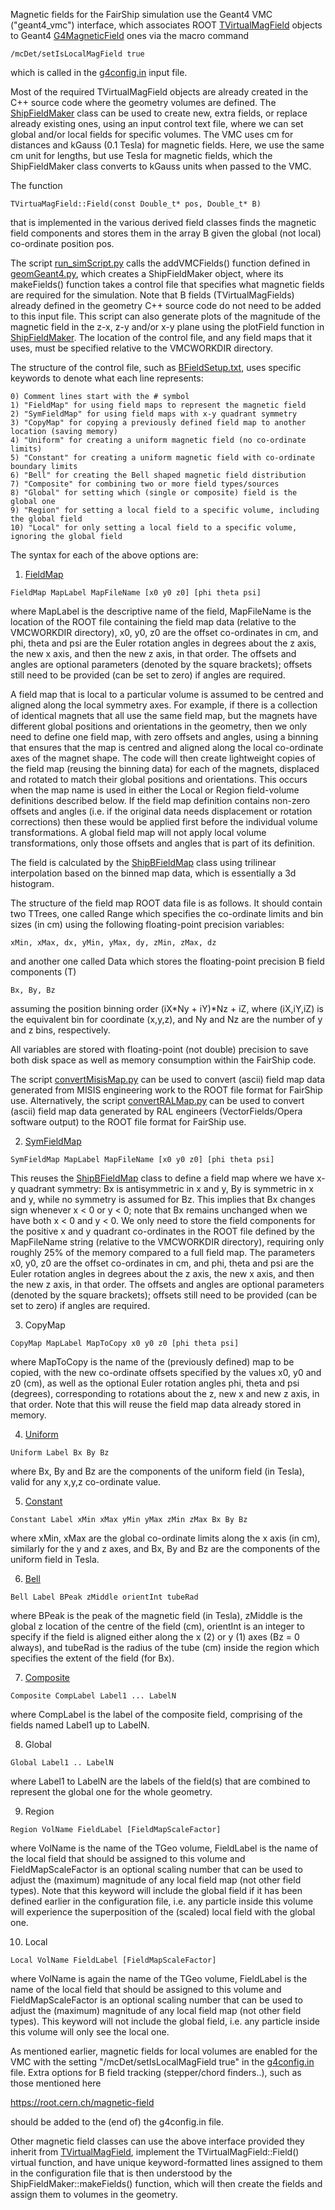 Magnetic fields for the FairShip simulation use the Geant4 VMC ("geant4_vmc") interface,
which associates ROOT [TVirtualMagField](https://root.cern.ch/doc/master/classTVirtualMagField.html)
objects to Geant4 
[G4MagneticField](https://www-zeuthen.desy.de/geant4/geant4.9.3.b01/classG4MagneticField.html) 
ones via the macro command

```
/mcDet/setIsLocalMagField true
```

which is called in the [g4config.in](../gconfig/g4config.in) input file.

Most of the required TVirtualMagField objects are already created in the C++ source code 
where the geometry volumes are defined. The [ShipFieldMaker](ShipFieldMaker.h) class can
be used to create new, extra fields, or replace already existing ones, using an input control 
text file, where we can set global and/or local fields for specific volumes. The VMC uses cm 
for distances and kGauss (0.1 Tesla) for magnetic fields. Here, we use the same cm unit for 
lengths, but use Tesla for magnetic fields, which the ShipFieldMaker class converts to kGauss 
units when passed to the VMC. 

The function

``` 
TVirtuaMagField::Field(const Double_t* pos, Double_t* B)
```

that is implemented in the various derived field classes finds the magnetic field components
and stores them in the array B given the global (not local) co-ordinate position pos.


The script [run_simScript.py](../macro/run_simScript.py) calls the addVMCFields() function defined
in [geomGeant4.py](../python/geomGeant4.py), which creates a ShipFieldMaker object, where its
makeFields() function takes a control file that specifies what magnetic fields are required for the 
simulation. Note that B fields (TVirtualMagFields) already defined in the geometry C++ source code
do not need to be added to this input file. This script can also generate plots of the magnitude of 
the magnetic field in the z-x, z-y and/or x-y plane using the plotField function in 
[ShipFieldMaker](ShipFieldMaker.h). The location of the control file, and any field maps that it 
uses, must be specified relative to the VMCWORKDIR directory.

The structure of the control file, such as [BFieldSetup.txt](BFieldSetup.txt), uses specific 
keywords to denote what each line represents:

```
0) Comment lines start with the # symbol
1) "FieldMap" for using field maps to represent the magnetic field
2) "SymFieldMap" for using field maps with x-y quadrant symmetry
3) "CopyMap" for copying a previously defined field map to another location (saving memory)
4) "Uniform" for creating a uniform magnetic field (no co-ordinate limits)
5) "Constant" for creating a uniform magnetic field with co-ordinate boundary limits
6) "Bell" for creating the Bell shaped magnetic field distribution
7) "Composite" for combining two or more field types/sources
8) "Global" for setting which (single or composite) field is the global one
9) "Region" for setting a local field to a specific volume, including the global field
10) "Local" for only setting a local field to a specific volume, ignoring the global field
```

The syntax for each of the above options are:

1) [FieldMap](ShipBFieldMap.h)

```
FieldMap MapLabel MapFileName [x0 y0 z0] [phi theta psi]
```

where MapLabel is the descriptive name of the field, MapFileName is the location of
the ROOT file containing the field map data (relative to the VMCWORKDIR directory),
x0, y0, z0 are the offset co-ordinates in cm, and phi, theta and psi are the Euler 
rotation angles in degrees about the z axis, the new x axis, and then the new z axis, 
in that order. The offsets and angles are optional parameters (denoted by the square
brackets); offsets still need to be provided (can be set to zero) if angles are required.

A field map that is local to a particular volume is assumed to be centred and aligned 
along the local symmetry axes. For example, if there is a collection of identical magnets 
that all use the same field map, but the magnets have different global positions and 
orientations in the geometry, then we only need to define one field map, with zero offsets 
and angles, using a binning that ensures that the map is centred and aligned along the 
local co-ordinate axes of the magnet shape. The code will then create lightweight copies 
of the field map (reusing the binning data) for each of the magnets, displaced and rotated 
to match their global positions and orientations. This occurs when the map name is used 
in either the Local or Region field-volume definitions described below. If the field map 
definition contains non-zero offsets and angles (i.e. if the original data needs 
displacement or rotation corrections) then these would be applied first before the 
individual volume transformations. A global field map will not apply local volume
transformations, only those offsets and angles that is part of its definition.

The field is calculated by the [ShipBFieldMap](ShipBFieldMap.h) class using trilinear 
interpolation based on the binned map data, which is essentially a 3d histogram.

The structure of the field map ROOT data file is as follows. It should contain two TTrees, 
one called Range which specifies the co-ordinate limits and bin sizes (in cm) using the 
following floating-point precision variables:

```
xMin, xMax, dx, yMin, yMax, dy, zMin, zMax, dz
```

and another one called Data which stores the floating-point precision B field components (T) 

```
Bx, By, Bz
```

assuming the position binning order (iX\*Ny + iY)\*Nz + iZ, where (iX,iY,iZ) is the equivalent
bin for coordinate (x,y,z), and Ny and Nz are the number of y and z bins, respectively.

All variables are stored with floating-point (not double) precision to save both 
disk space as well as memory consumption within the FairShip code.

The script [convertMisisMap.py](convertMisisMap.py) can be used to convert (ascii) field map data 
generated from MISIS engineering work to the ROOT file format for FairShip use. Alternatively, the 
script [convertRALMap.py](convertRALMap.py) can be used to convert (ascii) field map data generated 
by RAL engineers (VectorFields/Opera software output) to the ROOT file format for FairShip use. 


2) [SymFieldMap](ShipBFieldMap.h)

```
SymFieldMap MapLabel MapFileName [x0 y0 z0] [phi theta psi]
```

This reuses the [ShipBFieldMap](ShipBFieldMap.h) class to define a field map where we
have x-y quadrant symmetry: Bx is antisymmetric in x and y, By is symmetric in x and y, 
while no symmetry is assumed for Bz. This implies that Bx changes sign whenever x < 0 
or y < 0; note that Bx remains unchanged when we have both x < 0 and y < 0. We only need to 
store the field components for the positive x and y quadrant co-ordinates in the ROOT file
defined by the MapFileName string (relative to the VMCWORKDIR directory), requiring only
roughly 25% of the memory compared to a full field map. The parameters x0, y0, z0 are the 
offset co-ordinates in cm, and phi, theta and psi are the Euler rotation angles in degrees 
about the z axis, the new x axis, and then the new z axis, in that order. The offsets and 
angles are optional parameters (denoted by the square brackets); offsets still need to be 
provided (can be set to zero) if angles are required.


3) CopyMap

```
CopyMap MapLabel MapToCopy x0 y0 z0 [phi theta psi]
```

where MapToCopy is the name of the (previously defined) map to be copied, with the 
new co-ordinate offsets specified by the values x0, y0 and z0 (cm), as well as the 
optional Euler rotation angles phi, theta and psi (degrees), corresponding to rotations 
about the z, new x and new z axis, in that order. Note that this will reuse the field 
map data already stored in memory.

4) [Uniform](https://root.cern.ch/doc/master/classTGeoUniformMagField.html)

```
Uniform Label Bx By Bz
```

where Bx, By and Bz are the components of the uniform field (in Tesla),
valid for any x,y,z co-ordinate value.

5) [Constant](ShipConstField.h)

```
Constant Label xMin xMax yMin yMax zMin zMax Bx By Bz
```

where xMin, xMax are the global co-ordinate limits along the x axis (in cm),
similarly for the y and z axes, and Bx, By and Bz are the components
of the uniform field in Tesla.

6) [Bell](ShipBellField.h)

```
Bell Label BPeak zMiddle orientInt tubeRad
```

where BPeak is the peak of the magnetic field (in Tesla), zMiddle is
the global z location of the centre of the field (cm), orientInt is an integer
to specify if the field is aligned either along the x (2) or y (1) axes 
(Bz = 0 always), and tubeRad is the radius of the tube (cm) inside the
region which specifies the extent of the field (for Bx).

7) [Composite](ShipCompField.h)

```
Composite CompLabel Label1 ... LabelN
```

where CompLabel is the label of the composite field, comprising of the fields
named Label1 up to LabelN.

8) Global

```
Global Label1 .. LabelN
```

where Label1 to LabelN are the labels of the field(s) that are combined
to represent the global one for the whole geometry.

9) Region

```
Region VolName FieldLabel [FieldMapScaleFactor]
```

where VolName is the name of the TGeo volume, FieldLabel is the name 
of the local field that should be assigned to this volume and FieldMapScaleFactor 
is an optional scaling number that can be used to adjust the (maximum) magnitude 
of any local field map (not other field types). Note that this keyword will 
include the global field if it has been defined earlier in the configuration file, 
i.e. any particle inside this volume will experience the superposition of the 
(scaled) local field with the global one.

10) Local

```
Local VolName FieldLabel [FieldMapScaleFactor]
```

where VolName is again the name of the TGeo volume, FieldLabel is the name 
of the local field that should be assigned to this volume and FieldMapScaleFactor 
is an optional scaling number that can be used to adjust the (maximum) magnitude 
of any local field map (not other field types). This keyword will not include the 
global field, i.e. any particle inside this volume will only see the local one.


As mentioned earlier, magnetic fields for local volumes are enabled for the VMC with the setting 
"/mcDet/setIsLocalMagField true" in the [g4config.in](../gconfig/g4config.in) file. 
Extra options for B field tracking (stepper/chord finders..), such as those mentioned here

https://root.cern.ch/magnetic-field

should be added to the (end of) the g4config.in file.


Other magnetic field classes can use the above interface provided they inherit 
from [TVirtualMagField](https://root.cern.ch/doc/master/classTVirtualMagField.html),
implement the TVirtualMagField::Field() virtual function, and have unique 
keyword-formatted lines assigned to them in the configuration file 
that is then understood by the ShipFieldMaker::makeFields() function, which will 
then create the fields and assign them to volumes in the geometry.

